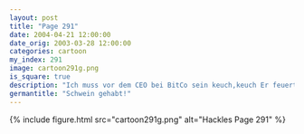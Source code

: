 ```yaml
---
layout: post
title: "Page 291"
date: 2004-04-21 12:00:00
date_orig: 2003-03-28 12:00:00
categories: cartoon
my_index: 291
image: cartoon291g.png
is_square: true
description: "Ich muss vor dem CEO bei BitCo sein keuch,keuch Er feuert sonst - hey Was macht Mortimer auf meinem Stuhl? Ich kanns nicht glauben. Die kleine Sau übernimmt meinen Job Ich muss jemanden feuern, also nehme ich einfach dich Pack deine Sachen Whoa Er ist zurück Wow, das hätte ich sein können. Ich denke das kleine Schwein ist doch noch mein Glück Aber ich arbeite hier nicht einmal Hackles Preston"
germantitle: "Schwein gehabt!"
---
```


{% include figure.html src="cartoon291g.png" alt="Hackles Page 291"  %}
